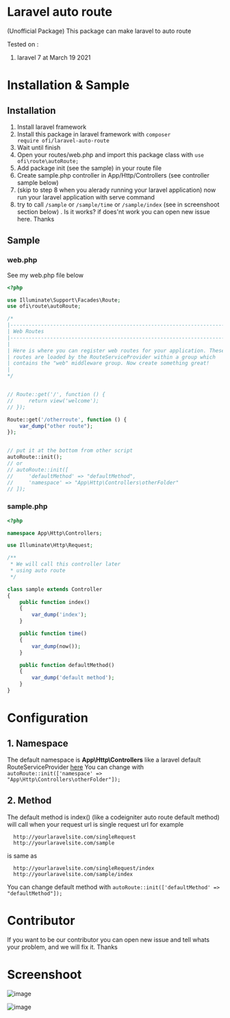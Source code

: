 # Laravel auto route
(Unofficial Package) This package can make laravel to auto route

Tested on :
1. laravel 7 at March 19 2021

# Installation & Sample
## Installation
1. Install laravel framework
2. Install this package in laravel framework with <code>composer require ofi/laravel-auto-route</code>
3. Wait until finish
4. Open your routes/web.php and import this package class with <code>use ofi\route\autoRoute;</code>
5. Add package init (see the sample) in your route file
6. Create sample.php controller in App/Http/Controllers (see controller sample below)
7. (skip to step 8 when you alerady running your laravel application) now run your laravel application with serve command
8. try to call <code>/sample</code> or <code>/sample/time</code> or <code>/sample/index</code> (see in screenshoot section below) . Is it works? if does'nt work you can open new issue here. Thanks

## Sample
### web.php
See my web.php file below

```php
<?php

use Illuminate\Support\Facades\Route;
use ofi\route\autoRoute;

/*
|--------------------------------------------------------------------------
| Web Routes
|--------------------------------------------------------------------------
|
| Here is where you can register web routes for your application. These
| routes are loaded by the RouteServiceProvider within a group which
| contains the "web" middleware group. Now create something great!
|
*/


// Route::get('/', function () {
//     return view('welcome');
// });

Route::get('/otherroute', function () {
    var_dump("other route");
});


// put it at the bottom from other script
autoRoute::init();
// or
// autoRoute::init([
//     'defaultMethod' => "defaultMethod", 
//     'namespace' => "App\Http\Controllers\otherFolder"
// ]);
```

### sample.php
```php
<?php

namespace App\Http\Controllers;

use Illuminate\Http\Request;

/**
 * We will call this controller later
 * using auto route
 */

class sample extends Controller
{
    public function index()
    {
        var_dump('index');
    }

    public function time()
    {
        var_dump(now());
    }

    public function defaultMethod()
    {
        var_dump('default method');
    }
}

```

# Configuration
## 1. Namespace
The default namespace is <b>App\Http\Controllers</b>
like a laravel default RouteServiceProvider <a href="https://github.com/laravel/laravel/blob/8.x/app/Providers/RouteServiceProvider.php">here</a>
You can change with <code>autoRoute::init(['namespace' => "App\Http\Controllers\otherFolder"]);</code>
## 2. Method
The default method is index() (like a codeigniter auto route default method) will call when your request url is single request url
for example
```
  http://yourlaravelsite.com/singleRequest
  http://yourlaravelsite.com/sample
```
is same as
```
  http://yourlaravelsite.com/singleRequest/index
  http://yourlaravelsite.com/sample/index
```

You can change default method with <code>autoRoute::init(['defaultMethod' => "defaultMethod"]);</code>

# Contributor
If you want to be our contributor you can open new issue and tell whats your problem, and we will fix it. Thanks

# Screenshoot
![image](https://user-images.githubusercontent.com/43981051/111856122-3dfdbb00-895b-11eb-99f7-a6f7dbd4612b.png)

![image](https://user-images.githubusercontent.com/43981051/111856150-6685b500-895b-11eb-8eff-2df57d93a550.png)